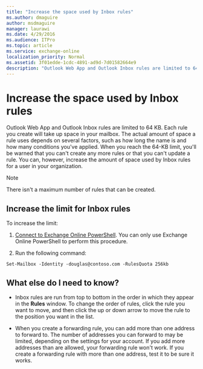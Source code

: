 ```yaml
---
title: "Increase the space used by Inbox rules"
ms.author: dmaguire
author: msdmaguire
manager: laurawi
ms.date: 4/29/2016
ms.audience: ITPro
ms.topic: article
ms.service: exchange-online
localization_priority: Normal
ms.assetid: 3f01edde-1cdc-4891-ad9d-7d01582664e9
description: "Outlook Web App and Outlook Inbox rules are limited to 64 KB. Each rule you create will take up space in your mailbox. The actual amount of space a rule uses depends on several factors, such as how long the name is and how many conditions you've applied. When you reach the 64-KB limit, you'll be warned that you can't create any more rules or that you can't update a rule. You can, however, increase the amount of space used by Inbox rules for a user in your organization."
---
```


# Increase the space used by Inbox rules

Outlook Web App and Outlook Inbox rules are limited to 64 KB. Each rule you create will take up space in your mailbox. The actual amount of space a rule uses depends on several factors, such as how long the name is and how many conditions you've applied. When you reach the 64-KB limit, you'll be warned that you can't create any more rules or that you can't update a rule. You can, however, increase the amount of space used by Inbox rules for a user in your organization.
  
> [!NOTE]
> There isn't a maximum number of rules that can be created. 
  
## Increase the limit for Inbox rules

To increase the limit:
  
1. [Connect to Exchange Online PowerShell](https://go.microsoft.com/fwlink/p/?linkid=396554). You can only use Exchange Online PowerShell to perform this procedure.
    
2. Run the following command:

```
Set-Mailbox -Identity -douglas@contoso.com -RulesQuota 256kb
```
    
## What else do I need to know?

- Inbox rules are run from top to bottom in the order in which they appear in the **Rules** window. To change the order of rules, click the rule you want to move, and then click the up or down arrow to move the rule to the position you want in the list. 
    
- When you create a forwarding rule, you can add more than one address to forward to. The number of addresses you can forward to may be limited, depending on the settings for your account. If you add more addresses than are allowed, your forwarding rule won't work. If you create a forwarding rule with more than one address, test it to be sure it works.
    

